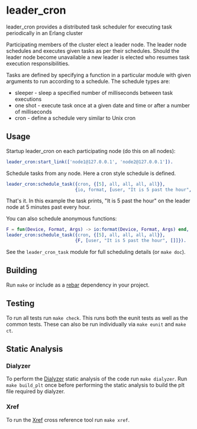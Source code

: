 # leader_cron

leader_cron provides a distributed task scheduler for executing task
periodically in an Erlang cluster

Participating members of the cluster elect a leader node. The leader node
schedules and executes given tasks as per their schedules. Should the leader
node become unavailable a new leader is elected who resumes task execution
responsibilities.

Tasks are defined by specifying a function in a particular module with given
arguments to run according to a schedule. The schedule types are:

* sleeper - sleep a specified number of milliseconds between task executions
* one shot - execute task once at a given date and time or after a number of
milliseconds
* cron - define a schedule very similar to Unix cron

## Usage

Startup leader_cron on each participating node (do this on all nodes):

```erlang
leader_cron:start_link(['node1@127.0.0.1', 'node2@127.0.0.1']).
```

Schedule tasks from any node. Here a cron style schedule is defined.

```erlang
leader_cron:schedule_task({cron, {[5], all, all, all, all}},
                          {io, format, [user, "It is 5 past the hour", []]}).
```

That's it. In this example the task prints, "It is 5 past the hour" on the
leader node at 5 minutes past every hour.

You can also schedule anonymous functions:
```erlang
F = fun(Device, Format, Args) -> io:format(Device, Format, Args) end,
leader_cron:schedule_task({cron, {[5], all, all, all, all}},
                          {F, [user, "It is 5 past the hour", []]}).
```

See the `leader_cron_task` module for full scheduling details (or `make doc`).

## Building

Run `make` or include as a [rebar](https://github.com/basho/rebar) dependency
in your project.

## Testing

To run all tests run `make check`. This runs both the eunit tests as well as the
common tests. These can also be run individually via `make eunit` and `make ct`.

## Static Analysis


### Dialyzer

To perform the [Dialyzer](http://www.erlang.org/doc/man/dialyzer.html)
static analysis of the code run `make dialyzer`. Run `make build_plt`
once before performing the static analysis to build the plt file required
by dialyzer.

### Xref

To run the [Xref](http://www.erlang.org/doc/apps/tools/xref_chapter.html)
cross reference tool run `make xref`.
